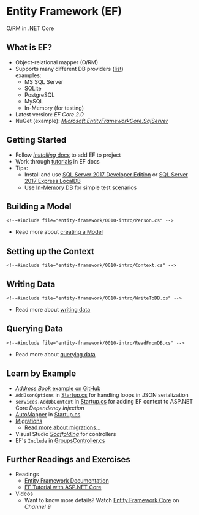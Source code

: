 # Entity Framework (EF)

O/RM in .NET Core


<!-- .slide: class="left" -->
## What is EF?

* Object-relational mapper (O/RM)
* Supports many different DB providers ([list](https://docs.microsoft.com/en-us/ef/core/providers/index))<br/>
  examples:
  * MS SQL Server
  * SQLite
  * PostgreSQL
  * MySQL
  * In-Memory (for testing)
* Latest version: *EF Core 2.0*
* NuGet (example): [*Microsoft.EntityFrameworkCore.SqlServer*](https://www.nuget.org/packages/Microsoft.EntityFrameworkCore.SqlServer/)


<!-- .slide: class="left" -->
## Getting Started

* Follow [*installing* docs](https://docs.microsoft.com/en-us/ef/core/get-started/install/index) to add EF to project
* Work through [tutorials](https://docs.microsoft.com/en-us/ef/core/get-started/) in EF docs
* Tips:
  * Install and use [SQL Server 2017 Developer Edition](https://www.microsoft.com/en-us/sql-server/sql-server-downloads) or [SQL Server 2017 Express LocalDB](https://docs.microsoft.com/en-us/sql/database-engine/configure-windows/sql-server-2016-express-localdb)
  * Use [In-Memory DB](https://docs.microsoft.com/en-us/ef/core/providers/in-memory/) for simple test scenarios


<!-- .slide: class="left" -->
## Building a Model

```
<!--#include file="entity-framework/0010-intro/Person.cs" -->
```

* Read more about [creating a Model](https://docs.microsoft.com/en-us/ef/core/modeling/)


<!-- .slide: class="left" -->
## Setting up the Context

```
<!--#include file="entity-framework/0010-intro/Context.cs" -->
```


<!-- .slide: class="left" -->
## Writing Data

```
<!--#include file="entity-framework/0010-intro/WriteToDB.cs" -->
```

* Read more about [writing data](https://docs.microsoft.com/en-us/ef/core/saving/)


<!-- .slide: class="left" -->
## Querying Data

```
<!--#include file="entity-framework/0010-intro/ReadFromDB.cs" -->
```

* Read more about [querying data](https://docs.microsoft.com/en-us/ef/core/querying/)


<!-- .slide: class="left" -->
## Learn by Example

* [*Address Book* example on GitHub](https://github.com/rstropek/htl-csharp/tree/master/entity-framework/0020-web-api)
* `AddJsonOptions` in [Startup.cs](https://github.com/rstropek/htl-csharp/blob/master/entity-framework/0020-web-api/Startup.cs) for handling loops in JSON serialization
* `services.AddDbContext` in [Startup.cs](https://github.com/rstropek/htl-csharp/blob/master/entity-framework/0020-web-api/Startup.cs) for adding EF context to ASP.NET Core *Dependency Injection*
* [AutoMapper](http://automapper.org/) in [Startup.cs](https://github.com/rstropek/htl-csharp/blob/master/entity-framework/0020-web-api/Startup.cs)
* [Migrations](https://github.com/rstropek/htl-csharp/tree/master/entity-framework/0020-web-api/Migrations)
  * [Read more about migrations...](https://docs.microsoft.com/en-us/ef/core/managing-schemas/migrations/)
* Visual Studio [*Scaffolding*](https://docs.microsoft.com/en-us/ef/core/get-started/aspnetcore/new-db#create-a-controller) for controllers
* EF's `Include` in [GroupsController.cs](https://github.com/rstropek/htl-csharp/blob/master/entity-framework/0020-web-api/Controllers/GroupsController.cs)


<!-- .slide: class="left" -->
## Further Readings and Exercises

* Readings
  * [Entity Framework Documentation](https://docs.microsoft.com/en-us/ef/#pivot=efcore)
  * [EF Tutorial with ASP.NET Core](https://docs.microsoft.com/en-us/aspnet/core/data/ef-rp/intro)
* Videos
  * Want to know more details? Watch [Entity Framework Core](https://channel9.msdn.com/Shows/Visual-Studio-Toolbox/Entity-Framework-Core) on *Channel 9*